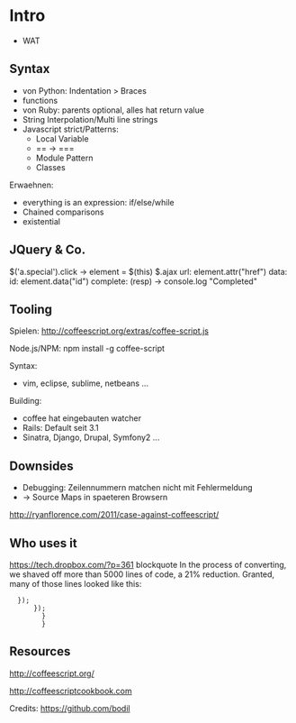 # Intro

* WAT


## Syntax

* von Python: Indentation > Braces
* functions
* von Ruby: parents optional, alles hat return value
* String Interpolation/Multi line strings
* Javascript strict/Patterns:
  * Local Variable
  * == -> ===
  * Module Pattern
  * Classes

Erwaehnen:
* everything is an expression: if/else/while
* Chained comparisons
* existential

## JQuery & Co.


$('a.special').click ->
  element = $(this)
  $.ajax
    url: element.attr("href")
    data:
      id: element.data("id")
    complete: (resp) ->
      console.log "Completed"


## Tooling

Spielen: http://coffeescript.org/extras/coffee-script.js

Node.js/NPM: npm install -g coffee-script


Syntax:
* vim, eclipse, sublime, netbeans ...

Building:
* coffee hat eingebauten watcher
* Rails: Default seit 3.1
* Sinatra, Django, Drupal, Symfony2 ...

## Downsides

* Debugging: Zeilennummern matchen nicht mit Fehlermeldung
* -> Source Maps in spaeteren Browsern

http://ryanflorence.com/2011/case-against-coffeescript/

## Who uses it

https://tech.dropbox.com/?p=361
blockquote In the process of converting, we shaved off more than 5000 lines of code, a 21% reduction. Granted, many of those lines looked like this:

      });
          });
            }
            }



## Resources

http://coffeescript.org/

http://coffeescriptcookbook.com

Credits: https://github.com/bodil
